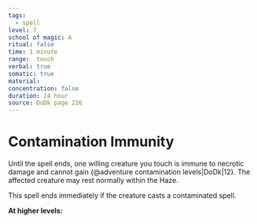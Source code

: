 ```yaml
---
tags:
  - spell
level: 7
school of magic: A
ritual: false
time: 1 minute
range:  touch
verbal: true
somatic: true
material: 
concentration: false
duration: 24 hour
source: DoDk page 226
---
```

# Contamination Immunity
Until the spell ends, one willing creature you touch is immune to necrotic damage and cannot gain {@adventure contamination levels|DoDk|12}. The affected creature may rest normally within the Haze.

This spell ends immediately if the creature casts a contaminated spell.

**At higher levels:** 